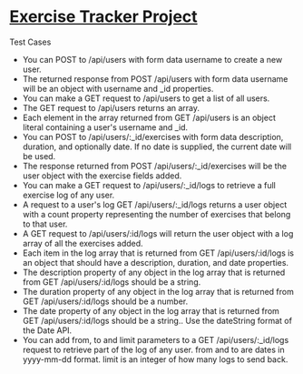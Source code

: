# [Exercise Tracker Project](https://www.freecodecamp.org/learn/apis-and-microservices/apis-and-microservices-projects/exercise-tracker)

Test Cases
- You can POST to /api/users with form data username to create a new user.
- The returned response from POST /api/users with form data username will be an object with username and _id properties.
- You can make a GET request to /api/users to get a list of all users.
- The GET request to /api/users returns an array.
- Each element in the array returned from GET /api/users is an object literal containing a user's username and _id.
- You can POST to /api/users/:_id/exercises with form data description, duration, and optionally date. If no date is supplied, the current date will be used.
- The response returned from POST /api/users/:_id/exercises will be the user object with the exercise fields added.
- You can make a GET request to /api/users/:_id/logs to retrieve a full exercise log of any user.
- A request to a user's log GET /api/users/:_id/logs returns a user object with a count property representing the number of exercises that belong to that user.
- A GET request to /api/users/:id/logs will return the user object with a log array of all the exercises added.
- Each item in the log array that is returned from GET /api/users/:id/logs is an object that should have a description, duration, and date properties.
- The description property of any object in the log array that is returned from GET /api/users/:id/logs should be a string.
- The duration property of any object in the log array that is returned from GET /api/users/:id/logs should be a number.
- The date property of any object in the log array that is returned from GET /api/users/:id/logs should be a string.. Use the dateString format of the Date API.
- You can add from, to and limit parameters to a GET /api/users/:_id/logs request to retrieve part of the log of any user. from and to are dates in yyyy-mm-dd format. limit is an integer of how many logs to send back.
